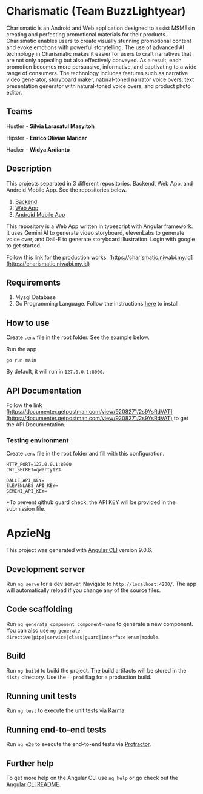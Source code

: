 # Charismatic (Team BuzzLightyear)

Charismatic is an Android and Web application designed to assist MSMEsin creating and perfecting promotional materials for their products.
Charismatic enables users to create visually stunning promotional content and evoke emotions with powerful storytelling.
The use of advanced AI technology in Charismatic makes it easier for users to craft narratives that are not only appealing but also effectively conveyed.
As a result, each promotion becomes more persuasive, informative, and captivating to a wide range of consumers.
The technology includes features such as narrative video generator, storyboard maker, natural-toned narrator voice overs, text presentation generator with natural-toned voice overs, and product photo editor.

## Teams

Hustler - **Silvia Larasatul Masyitoh**

Hipster - **Enrico Olivian Maricar**

Hacker - **Widya Ardianto**

## Description

This projects separated in 3 different repositories. Backend, Web App, and Android Mobile App. See the repositories below.

1. [Backend](https://github.com/nartos9090/charismatic-api)
2. [Web App](https://github.com/nartos9090/charismatic-web)
3. [Android Mobile App](https://github.com/Waffle000/Charismatic)

This repository is a Web App written in typescript with Angular framework. It uses Gemini AI to generate video storyboard, elevenLabs to generate voice over, and Dall-E to generate storyboard illustration. Login with google to get started.

Follow this link for the production works. [https://charismatic.niwabi.my.id](https://charismatic.niwabi.my.id)

## Requirements

1. Mysql Database
2. Go Programming Language. Follow the instructions [here](https://go.dev/doc/install) to install.

## How to use

Create ```.env``` file in the root folder. See the example below.

Run the app

```go run main```

By default, it will run in ```127.0.0.1:8000```.

## API Documentation

Follow the link [https://documenter.getpostman.com/view/9208271/2s9YsRdVAT](https://documenter.getpostman.com/view/9208271/2s9YsRdVAT) to get the API Documentation.

### Testing environment

Create ```.env``` file in the root folder and fill with this configuration.

```
HTTP_PORT=127.0.0.1:8000
JWT_SECRET=qwerty123

DALLE_API_KEY=
ELEVENLABS_API_KEY=
GEMINI_API_KEY=
```

*To prevent github guard check, the API KEY will be provided in the submission file.


# ApzieNg

This project was generated with [Angular CLI](https://github.com/angular/angular-cli) version 9.0.6.

## Development server

Run `ng serve` for a dev server. Navigate to `http://localhost:4200/`. The app will automatically reload if you change any of the source files.

## Code scaffolding

Run `ng generate component component-name` to generate a new component. You can also use `ng generate directive|pipe|service|class|guard|interface|enum|module`.

## Build

Run `ng build` to build the project. The build artifacts will be stored in the `dist/` directory. Use the `--prod` flag for a production build.

## Running unit tests

Run `ng test` to execute the unit tests via [Karma](https://karma-runner.github.io).

## Running end-to-end tests

Run `ng e2e` to execute the end-to-end tests via [Protractor](http://www.protractortest.org/).

## Further help

To get more help on the Angular CLI use `ng help` or go check out the [Angular CLI README](https://github.com/angular/angular-cli/blob/master/README.md).
